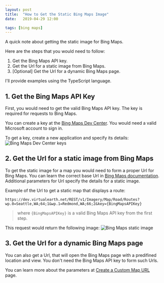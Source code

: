 ```yaml
---
layout: post
title:  "How to Get the Static Bing Maps Image"
date:   2019-04-29 12:00

tags: [bing maps]
---
```


A quick note about getting the static image for Bing Maps.

Here are the steps that you would need to follow:
1. Get the Bing Maps API key.
2. Get the Url for a static image from Bing Maps.
3. [Optional] Get the Url for a dynamic Bing Maps page.

I'll provide examples using the TypeScript language.

## 1. Get the Bing Maps API Key

First, you would need to get the valid Bing Maps API key. The key is required for requests to Bing Maps.

You can create a key at the [Bing Maps Dev Center](https://www.bingmapsportal.com/). You would need a valid Microsoft account to sign in.

To get a key, create a new application and specify its details:
![Bing Maps Dev Center keys]({{site.baseurl}}/assets/bing-maps-keys.png)

## 2. Get the Url for a static image from Bing Maps

To get the static image for a map you would need to form a proper Url for Bing Maps. You can learn the correct base Url in [Bing Maps documentation](https://docs.microsoft.com/en-us/bingmaps/rest-services/imagery/get-a-static-map). Additional parameters for Url specify the details for a static image.

Example of the Url to get a static map that displays a route:
```
https://dev.virtualearth.net/REST/v1/Imagery/Map/Road/Routes?wp.0=Seattle,WA;64;1&wp.1=Redmond,WA;66;2&key={BingMapsAPIKey}
```
> where `{BingMapsAPIKey}` is a valid Bing Maps API key from the first step.

This request would return the following image:
![Bing Maps static image]({{site.baseurl}}/assets/bing-maps-route.png)

## 3. Get the Url for a dynamic Bing Maps page

You can also get a Url, that will open the Bing Maps page with a predifined location and view. You don't need the Bing Maps API key to form such Urls.

You can learn more about the parameters at [Create a Custom Map URL](https://docs.microsoft.com/en-us/bingmaps/articles/create-a-custom-map-url) page.
